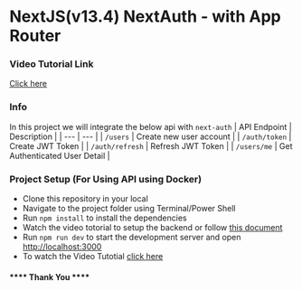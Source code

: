 # NextJS(v13.4) NextAuth - with App Router

### Video Tutorial Link
[Click here](https://youtu.be/eoPpSOY2pjQ)

### Info
In this project we will integrate the below api with `next-auth`
| API Endpoint | Description |
| --- | --- |
| `/users` | Create new user account |
| `/auth/token` | Create JWT Token |
| `/auth/refresh` | Refresh JWT Token |
| `/users/me` | Get Authenticated User Detail |

### Project Setup (For Using API using Docker)
- Clone this repository in your local 
- Navigate to the project folder using Terminal/Power Shell
- Run `npm install` to install the dependencies 
- Watch the video totorial to setup the backend or follow [this document](https://github.com/Describly/fastapi-auth-custom/tree/nextauth-app)
- Run `npm run dev` to start the development server and open [http://localhost:3000](http://localhost:3000)
- To watch the Video Tutotial [click here](https://youtu.be/eoPpSOY2pjQ)


#### **** Thank You ****